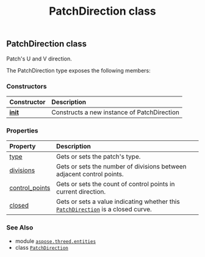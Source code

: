 ﻿---
title: PatchDirection class
second_title: Aspose.3D for Python via .NET API References
description: 
type: docs
weight: 230
url: /aspose.threed.entities/patchdirection/
is_root: false
---

## PatchDirection class

Patch's U and V direction.



The PatchDirection type exposes the following members:

### Constructors
| Constructor | Description |
| :- | :- |
| [__init__](/3d/python-net/aspose.threed.entities/patchdirection/__init__/#) | Constructs a new instance of PatchDirection |


### Properties
| Property | Description |
| :- | :- |
| [type](/3d/python-net/aspose.threed.entities/patchdirection/type) | Gets or sets the patch's type. |
| [divisions](/3d/python-net/aspose.threed.entities/patchdirection/divisions) | Gets or sets the number of divisions between adjacent control points. |
| [control_points](/3d/python-net/aspose.threed.entities/patchdirection/control_points) | Gets or sets the count of control points in current direction. |
| [closed](/3d/python-net/aspose.threed.entities/patchdirection/closed) | Gets or sets a value indicating whether this [`PatchDirection`](/3d/python-net/aspose.threed.entities/patchdirection) is a closed curve. |



### See Also
* module [`aspose.threed.entities`](..)
* class [`PatchDirection`](/3d/python-net/aspose.threed.entities/patchdirection)
